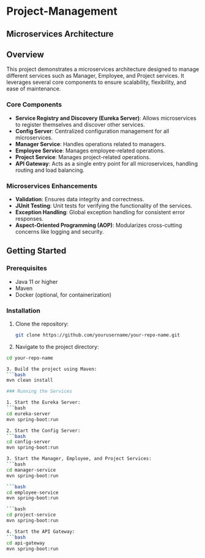 # Project-Management

## Microservices Architecture

## Overview
This project demonstrates a microservices architecture designed to manage different services such as Manager, Employee, and Project services. It leverages several core components to ensure scalability, flexibility, and ease of maintenance.

### Core Components
- **Service Registry and Discovery (Eureka Server)**: Allows microservices to register themselves and discover other services.
- **Config Server**: Centralized configuration management for all microservices.
- **Manager Service**: Handles operations related to managers.
- **Employee Service**: Manages employee-related operations.
- **Project Service**: Manages project-related operations.
- **API Gateway**: Acts as a single entry point for all microservices, handling routing and load balancing.

### Microservices Enhancements
- **Validation**: Ensures data integrity and correctness.
- **JUnit Testing**: Unit tests for verifying the functionality of the services.
- **Exception Handling**: Global exception handling for consistent error responses.
- **Aspect-Oriented Programming (AOP)**: Modularizes cross-cutting concerns like logging and security.

## Getting Started

### Prerequisites
- Java 11 or higher
- Maven
- Docker (optional, for containerization)

### Installation
1. Clone the repository:
   ```bash
   git clone https://github.com/yourusername/your-repo-name.git

2. Navigate to the project directory:
```bash
cd your-repo-name

3. Build the project using Maven:
```bash
mvn clean install

### Running the Services

1. Start the Eureka Server:
```bash
cd eureka-server
mvn spring-boot:run

2. Start the Config Server:
```bash
cd config-server
mvn spring-boot:run

3. Start the Manager, Employee, and Project Services:
```bash
cd manager-service
mvn spring-boot:run

```bash
cd employee-service
mvn spring-boot:run

```bash
cd project-service
mvn spring-boot:run

4. Start the API Gateway:
```bash
cd api-gateway
mvn spring-boot:run
